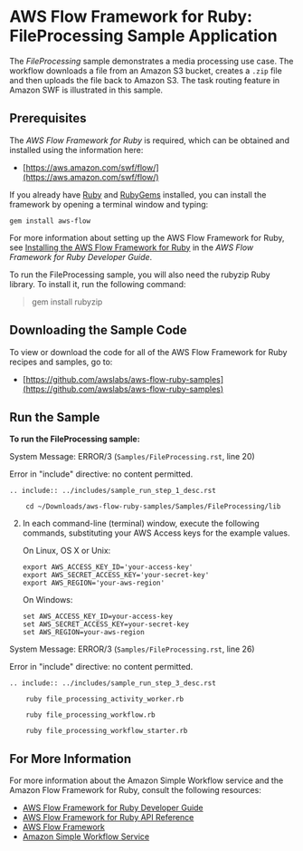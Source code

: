 AWS Flow Framework for Ruby: FileProcessing Sample Application
==============================================================

The *FileProcessing* sample demonstrates a media processing use case.
The workflow downloads a file from an Amazon S3 bucket, creates a
`.zip` file and then uploads the file back to Amazon
S3. The task routing feature in Amazon SWF is illustrated in this
sample.

Prerequisites
-------------

The *AWS Flow Framework for Ruby* is required, which can be obtained and
installed using the information here:

-   [https://aws.amazon.com/swf/flow/](https://aws.amazon.com/swf/flow/)

If you already have [Ruby](https://www.ruby-lang.org/) and
[RubyGems](http://rubygems.org/) installed, you can install the
framework by opening a terminal window and typing:

~~~~
gem install aws-flow
~~~~

For more information about setting up the AWS Flow Framework for Ruby,
see [Installing the AWS Flow Framework for
Ruby](http://docs.aws.amazon.com/amazonswf/latest/awsrbflowguide/installing.html)
in the *AWS Flow Framework for Ruby Developer Guide*.

To run the FileProcessing sample, you will also need the rubyzip Ruby
library. To install it, run the following command:

> gem install rubyzip

Downloading the Sample Code
---------------------------

To view or download the code for all of the AWS Flow Framework for Ruby
recipes and samples, go to:

-   [https://github.com/awslabs/aws-flow-ruby-samples](https://github.com/awslabs/aws-flow-ruby-samples)

Run the Sample
--------------

**To run the FileProcessing sample:**

System Message: ERROR/3 (`Samples/FileProcessing.rst`, line
20)

Error in "include" directive: no content permitted.

~~~~
.. include:: ../includes/sample_run_step_1_desc.rst

    cd ~/Downloads/aws-flow-ruby-samples/Samples/FileProcessing/lib
~~~~

2.  In each command-line (terminal) window, execute the following
    commands, substituting your AWS Access keys for the example values.

    On Linux, OS X or Unix:

    ~~~~
    export AWS_ACCESS_KEY_ID='your-access-key'
    export AWS_SECRET_ACCESS_KEY='your-secret-key'
    export AWS_REGION='your-aws-region'
    ~~~~

    On Windows:

    ~~~~
    set AWS_ACCESS_KEY_ID=your-access-key
    set AWS_SECRET_ACCESS_KEY=your-secret-key
    set AWS_REGION=your-aws-region
    ~~~~

System Message: ERROR/3 (`Samples/FileProcessing.rst`, line
26)

Error in "include" directive: no content permitted.

~~~~
.. include:: ../includes/sample_run_step_3_desc.rst

    ruby file_processing_activity_worker.rb

    ruby file_processing_workflow.rb

    ruby file_processing_workflow_starter.rb
~~~~

For More Information
--------------------

For more information about the Amazon Simple Workflow service and the
Amazon Flow Framework for Ruby, consult the following resources:

-   [AWS Flow Framework for Ruby Developer
    Guide](http://docs.aws.amazon.com/amazonswf/latest/awsrbflowguide/)
-   [AWS Flow Framework for Ruby API
    Reference](https://docs.aws.amazon.com/amazonswf/latest/awsrbflowapi/)
-   [AWS Flow Framework](http://aws.amazon.com/swf/flow/)
-   [Amazon Simple Workflow Service](http://aws.amazon.com/swf/)

